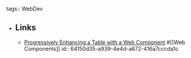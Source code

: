 tags:: WebDev

- ## Links
	- [Progressively Enhancing a Table with a Web Component](https://www.raymondcamden.com/2023/03/14/progressively-enhancing-a-table-with-a-web-component) #[[Web Components]]
	  id:: 64150d35-a939-4e4d-a672-416a7cccda1c